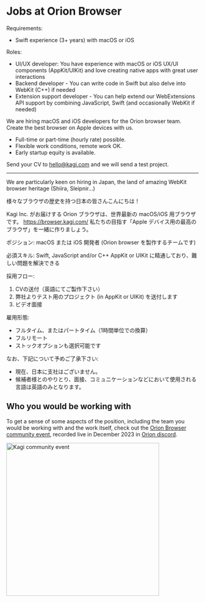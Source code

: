# Jobs at Orion Browser

Requirements:

- Swift experience (3+ years) with macOS or iOS

Roles:

- UI/UX developer: You have experience with macOS or iOS UX/UI components (AppKit/UIKit) and love creating native apps with great user interactions
- Backend developer - You can write code in Swift but also delve into WebKit (C++) if needed
- Extension support developer - You can help extend our WebExtensions API support by combining JavaScript, Swift (and occasionally WebKit if needed)

We are hiring macOS and iOS developers for the Orion browser team.  Create the best browser on Apple devices with us.

- Full-time or part-time (hourly rate) possible.
- Flexible work conditions, remote work OK.
- Early startup equity is available.

Send your CV to [hello@kagi.com](mailto:hello@kagi.com) and we will send a test project.

---

We are particularly keen on hiring in Japan, the land of amazing WebKit browser heritage (Shiira, Sleipnir...)

様々なブラウザの歴史を持つ日本の皆さんこんにちは！

Kagi Inc. がお届けする Orion ブラウザは、世界最新の macOS/iOS 用ブラウザです。
https://browser.kagi.com/
私たちの目指す「Apple デバイス用の最高のブラウザ」を一緒に作りましょう。

ポジション:
macOS または iOS 開発者 (Orion browser を製作するチームです)

必須スキル:
Swift, JavaScript and/or C++
AppKit or UIKit に精通しており、難しい問題を解決できる

採用フロー:

1. CVの送付（英語にてご製作下さい）
2. 弊社よりテスト用のプロジェクト (in AppKit or UIKit) を送付します
3. ビデオ面接

雇用形態:

- フルタイム、またはパートタイム（1時間単位での換算）
- フルリモート
- ストックオプションも選択可能です

なお、下記について予めご了承下さい:

- 現在、日本に支社はございません。
- 候補者様とのやりとり、面接、コミュニケーションなどにおいて使用される言語は英語のみとなります。


## Who you would be working with

To get a sense of some aspects of the position, including the team you would be working with and the work itself, check out the [Orion Browser community event](https://www.youtube.com/watch?v=824jsH9mxzQ), recorded live in December 2023 in [Orion discord](https://discord.com/invite/gKh5E6ys6D).

<a href=
"https://www.youtube.com/watch?v=824jsH9mxzQ"><img width="400" alt="Kagi community event" src="https://github.com/kagisearch/kagi-docs/assets/4319401/d3c2d5db-cc56-4271-8374-aea21ef886e0"></a>

